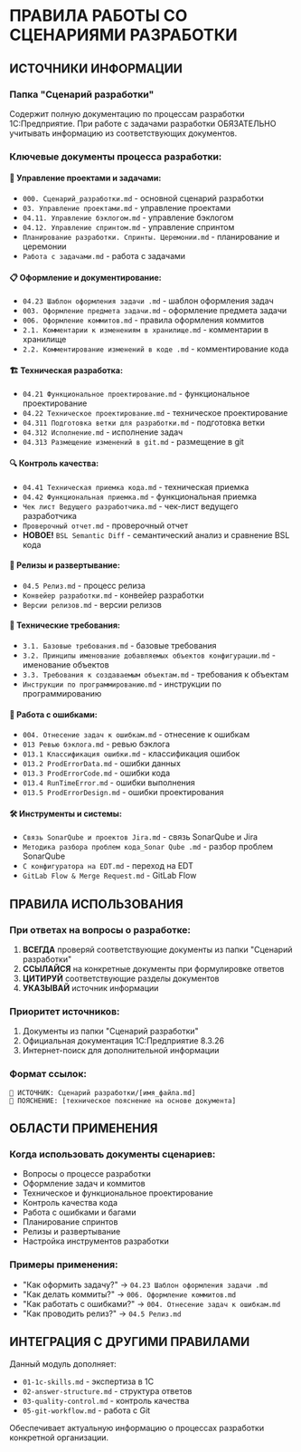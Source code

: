 # ПРАВИЛА РАБОТЫ СО СЦЕНАРИЯМИ РАЗРАБОТКИ

## ИСТОЧНИКИ ИНФОРМАЦИИ

### Папка "Сценарий разработки"
Содержит полную документацию по процессам разработки 1С:Предприятие. При работе с задачами разработки ОБЯЗАТЕЛЬНО учитывать информацию из соответствующих документов.

### Ключевые документы процесса разработки:

#### 🎯 Управление проектами и задачами:
- `000. Сценарий_разработки.md` - основной сценарий разработки
- `03. Управление проектами.md` - управление проектами
- `04.11. Управление бэклогом.md` - управление бэклогом
- `04.12. Управление спринтом.md` - управление спринтом
- `Планирование разработки. Спринты. Церемонии.md` - планирование и церемонии
- `Работа с задачами.md` - работа с задачами

#### 📋 Оформление и документирование:
- `04.23 Шаблон оформления задачи .md` - шаблон оформления задач
- `003. Оформление предмета задачи.md` - оформление предмета задачи
- `006. Оформление коммитов.md` - правила оформления коммитов
- `2.1. Комментарии к изменениям в хранилище.md` - комментарии в хранилище
- `2.2. Комментирование изменений в коде .md` - комментирование кода

#### 🏗️ Техническая разработка:
- `04.21 Функциональное проектирование.md` - функциональное проектирование
- `04.22 Техническое проектирование.md` - техническое проектирование
- `04.311 Подготовка ветки для разработки.md` - подготовка ветки
- `04.312 Исполнение.md` - исполнение задач
- `04.313 Размещение изменений в git.md` - размещение в git

#### 🔍 Контроль качества:
- `04.41 Техническая приемка кода.md` - техническая приемка
- `04.42 Функциональная приемка.md` - функциональная приемка
- `Чек лист Ведущего разработчика.md` - чек-лист ведущего разработчика
- `Проверочный отчет.md` - проверочный отчет
- **НОВОЕ!** `BSL Semantic Diff` - семантический анализ и сравнение BSL кода

#### 🚀 Релизы и развертывание:
- `04.5 Релиз.md` - процесс релиза
- `Конвейер разработки.md` - конвейер разработки
- `Версии релизов.md` - версии релизов

#### 🔧 Технические требования:
- `3.1. Базовые требования.md` - базовые требования
- `3.2. Принципы именование добавляемых объектов конфигурации.md` - именование объектов
- `3.3. Требования к создаваемым объектам.md` - требования к объектам
- `Инструкции по программированию.md` - инструкции по программированию

#### 🐛 Работа с ошибками:
- `004. Отнесение задач к ошибкам.md` - отнесение к ошибкам
- `013 Ревью бэклога.md` - ревью бэклога
- `013.1 Классификация ошибки.md` - классификация ошибок
- `013.2 ProdErrorData.md` - ошибки данных
- `013.3 ProdErrorCode.md` - ошибки кода
- `013.4 RunTimeError.md` - ошибки выполнения
- `013.5 ProdErrorDesign.md` - ошибки проектирования

#### 🛠️ Инструменты и системы:
- `Связь SonarQube и проектов Jira.md` - связь SonarQube и Jira
- `Методика разбора проблем кода_Sonar Qube .md` - разбор проблем SonarQube
- `С конфигуратора на EDT.md` - переход на EDT
- `GitLab Flow & Merge Request.md` - GitLab Flow

## ПРАВИЛА ИСПОЛЬЗОВАНИЯ

### При ответах на вопросы о разработке:
1. **ВСЕГДА** проверяй соответствующие документы из папки "Сценарий разработки"
2. **ССЫЛАЙСЯ** на конкретные документы при формулировке ответов
3. **ЦИТИРУЙ** соответствующие разделы документов
4. **УКАЗЫВАЙ** источник информации

### Приоритет источников:
1. Документы из папки "Сценарий разработки"
2. Официальная документация 1С:Предприятие 8.3.26
3. Интернет-поиск для дополнительной информации

### Формат ссылок:
```
📖 ИСТОЧНИК: Сценарий разработки/[имя_файла.md]
🔧 ПОЯСНЕНИЕ: [техническое пояснение на основе документа]
```

## ОБЛАСТИ ПРИМЕНЕНИЯ

### Когда использовать документы сценариев:
- Вопросы о процессе разработки
- Оформление задач и коммитов
- Техническое и функциональное проектирование
- Контроль качества кода
- Работа с ошибками и багами
- Планирование спринтов
- Релизы и развертывание
- Настройка инструментов разработки

### Примеры применения:
- "Как оформить задачу?" → `04.23 Шаблон оформления задачи .md`
- "Как делать коммиты?" → `006. Оформление коммитов.md`
- "Как работать с ошибками?" → `004. Отнесение задач к ошибкам.md`
- "Как проводить релиз?" → `04.5 Релиз.md`

## ИНТЕГРАЦИЯ С ДРУГИМИ ПРАВИЛАМИ

Данный модуль дополняет:
- `01-1c-skills.md` - экспертиза в 1С
- `02-answer-structure.md` - структура ответов
- `03-quality-control.md` - контроль качества
- `05-git-workflow.md` - работа с Git

Обеспечивает актуальную информацию о процессах разработки конкретной организации. 